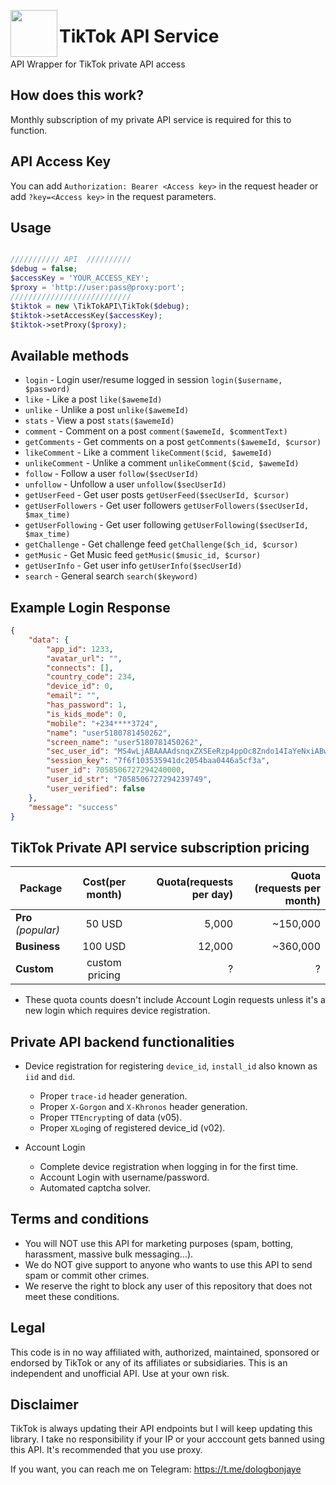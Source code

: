 <img src="https://github.com/idammi/tiktok-api/blob/main/assets/tiktok.png" width=75 align=left> <h1>TikTok API Service</h1>
API Wrapper for TikTok private API access
<br>


## How does this work?
Monthly subscription of my private API service is required for this to function.


## API Access Key

You can add ```Authorization: Bearer <Access key>``` in the request header or add ```?key=<Access key>``` in the request parameters. 


## Usage
```php

/////////// API  //////////
$debug = false;
$accessKey = 'YOUR_ACCESS_KEY';
$proxy = 'http://user:pass@proxy:port';
///////////////////////////
$tiktok = new \TikTokAPI\TikTok($debug);
$tiktok->setAccessKey($accessKey);
$tiktok->setProxy($proxy);
```


## Available methods
- `login` - Login user/resume logged in session `login($username, $password)`
- `like` - Like a post `like($awemeId)`
- `unlike` - Unlike a post `unlike($awemeId)`
- `stats` - View a post `stats($awemeId)`
- `comment` - Comment on a post `comment($awemeId, $commentText)`
- `getComments` - Get comments on a post `getComments($awemeId, $cursor)`
- `likeComment` - Like a comment `likeComment($cid, $awemeId)`
- `unlikeComment` - Unlike a comment `unlikeComment($cid, $awemeId)`
- `follow` - Follow a user `follow($secUserId)`
- `unfollow` - Unfollow a user `unfollow($secUserId)`
- `getUserFeed` - Get user posts `getUserFeed($secUserId, $cursor)`
- `getUserFollowers` - Get user followers `getUserFollowers($secUserId, $max_time)`
- `getUserFollowing` - Get user following `getUserFollowing($secUserId, $max_time)`
- `getChallenge` - Get challenge feed `getChallenge($ch_id, $cursor)`
- `getMusic` - Get Music feed `getMusic($music_id, $cursor)`
- `getUserInfo` - Get user info `getUserInfo($secUserId)`
- `search` - General search `search($keyword)`

## Example Login Response
```json
{
    "data": {
        "app_id": 1233,
        "avatar_url": "",
        "connects": [],
        "country_code": 234,
        "device_id": 0,
        "email": "",
        "has_password": 1,
        "is_kids_mode": 0,
        "mobile": "+234****3724",
        "name": "user5180781450262",
        "screen_name": "user5180781450262",
        "sec_user_id": "MS4wLjABAAAAdsnqxZXSEeRzp4ppOc8Zndo14IaYeNxiABwTPfbGkxYCWr4OCzQF90JgJPC33jD6",
        "session_key": "7f6f103535941dc2054baa0446a5cf3a",
        "user_id": 7058506727294240000,
        "user_id_str": "7058506727294239749",
        "user_verified": false
    },
    "message": "success"
}
```

## TikTok Private API service subscription pricing

| Package | Cost(per month) | Quota(requests per day) | Quota (requests per month) |
| ------- | :---------------: | --------------: | -----------------: |
| **Pro** *(popular)* | 50 USD | 5,000 | ~150,000 |
| **Business** | 100 USD | 12,000 | ~360,000 |
| **Custom** | custom pricing | ? | ? |

- These quota counts doesn't include Account Login requests unless it's a new login which requires device registration.


## Private API backend functionalities

- Device registration for registering `device_id`, `install_id` also known as `iid` and `did`.
    - Proper `trace-id` header generation.
    - Proper `X-Gorgon` and `X-Khronos` header generation.
    - Proper `TTEncrypt`ing of data (v05).
    - Proper `XLog`ing of registered device_id (v02).

- Account Login
    - Complete device registration when logging in for the first time.
    - Account Login with username/password.
    - Automated captcha solver.


## Terms and conditions

- You will NOT use this API for marketing purposes (spam, botting, harassment, massive bulk messaging...).
- We do NOT give support to anyone who wants to use this API to send spam or commit other crimes.
- We reserve the right to block any user of this repository that does not meet these conditions.

## Legal

This code is in no way affiliated with, authorized, maintained, sponsored or endorsed by TikTok or any of its affiliates or subsidiaries. This is an independent and unofficial API. Use at your own risk.

##  Disclaimer
TikTok is always updating their API endpoints but I will keep updating this library. I take no responsibility if your IP or your acccount gets banned using this API. It's recommended that you use proxy.

If you want, you can reach me on Telegram: https://t.me/dologbonjaye
